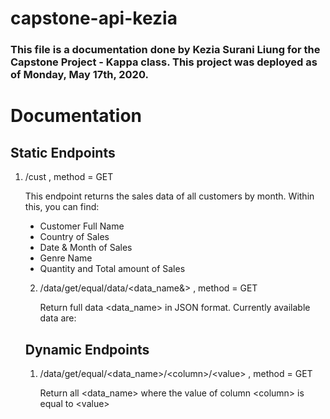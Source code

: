 # capstone-api-kezia
### This file is a documentation done by Kezia Surani Liung for the Capstone Project - Kappa class. This project was deployed as of Monday, May 17th, 2020.
<h1> Documentation </h1>
<h2> Static Endpoints </h2>
<ol><li>
<p> /cust , method = GET </p>
<p> This endpoint returns the sales data of all customers by month. Within this, you can find: </p>
<ul style="list-style-type:disc;">
<li> Customer Full Name </li>
<li> Country of Sales </li>
<li> Date & Month of Sales </li>
<li> Genre Name </li>
<li> Quantity and Total amount of Sales </li>
</ul>
<ol start = "2"><li>
<p> /data/get/equal/data/&lt;data_name&&gt; , method = GET </p>
<p> Return full data &lt;data_name&gt; in JSON format. Currently available data are:</p>
<ul style="list-style-type:disc;">
</ul></li></ol>
<h2> Dynamic Endpoints </h2>
<ol><li>
<p> /data/get/equal/&lt;data_name&gt;/&lt;column&gt;/&lt;value&gt; , method = GET</p>
<p> Return all &lt;data_name&gt; where the value of column &lt;column&gt; is equal to &lt;value&gt;</p>
</li></ol>
